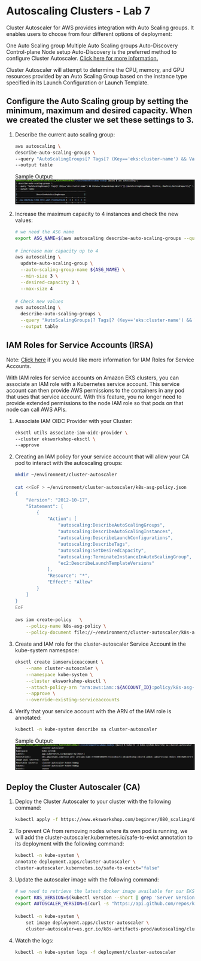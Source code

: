 # Autoscaling Clusters - Lab 7

Cluster Autoscaler for AWS provides integration with Auto Scaling groups. It enables users to choose from four different options of deployment:

One Auto Scaling group
Multiple Auto Scaling groups
Auto-Discovery
Control-plane Node setup
Auto-Discovery is the preferred method to configure Cluster Autoscaler. [Click here for more information.](https://github.com/kubernetes/autoscaler/tree/master/cluster-autoscaler/cloudprovider/aws)

Cluster Autoscaler will attempt to determine the CPU, memory, and GPU resources provided by an Auto Scaling Group based on the instance type specified in its Launch Configuration or Launch Template.

## Configure the Auto Scaling group by setting the minimum, maximum and desired capacity. When we created the cluster we set these settings to 3.

1. Describe the current auto scaling group:

    ```bash
    aws autoscaling \
    describe-auto-scaling-groups \
    --query "AutoScalingGroups[? Tags[? (Key=='eks:cluster-name') && Value=='eksworkshop-eksctl']].[AutoScalingGroupName, MinSize, MaxSize,DesiredCapacity]" \
    --output table
    ```
    Sample Output:
    ![role-1](./images/role-1.png)

2. Increase the maximum capacity to 4 instances and check the new values:
    
    ```bash
    # we need the ASG name
    export ASG_NAME=$(aws autoscaling describe-auto-scaling-groups --query "AutoScalingGroups[? Tags[? (Key=='eks:cluster-name') && Value=='eksworkshop-eksctl']].AutoScalingGroupName" --output text)

    # increase max capacity up to 4
    aws autoscaling \
      update-auto-scaling-group \
      --auto-scaling-group-name ${ASG_NAME} \
      --min-size 3 \
      --desired-capacity 3 \
      --max-size 4

    # Check new values
    aws autoscaling \
      describe-auto-scaling-groups \
      --query "AutoScalingGroups[? Tags[? (Key=='eks:cluster-name') && Value=='eksworkshop-eksctl']].[AutoScalingGroupName, MinSize, MaxSize,DesiredCapacity]" \
      --output table
    ```
## IAM Roles for Service Accounts (IRSA)

Note: [Click here](https://www.eksworkshop.com/beginner/110_irsa/) if you would like more information for IAM Roles for Service Accounts.

With IAM roles for service accounts on Amazon EKS clusters, you can associate an IAM role with a Kubernetes service account. This service account can then provide AWS permissions to the containers in any pod that uses that service account. With this feature, you no longer need to provide extended permissions to the node IAM role so that pods on that node can call AWS APIs.

1. Associate IAM OIDC Provider with your Cluster:

    ```bash
    eksctl utils associate-iam-oidc-provider \
    --cluster eksworkshop-eksctl \
    --approve
    ```
2. Creating an IAM policy for your service account that will allow your CA pod to interact with the autoscaling groups:

    ```bash
    mkdir ~/environment/cluster-autoscaler

    cat <<EoF > ~/environment/cluster-autoscaler/k8s-asg-policy.json
    {
        "Version": "2012-10-17",
        "Statement": [
            {
                "Action": [
                    "autoscaling:DescribeAutoScalingGroups",
                    "autoscaling:DescribeAutoScalingInstances",
                    "autoscaling:DescribeLaunchConfigurations",
                    "autoscaling:DescribeTags",
                    "autoscaling:SetDesiredCapacity",
                    "autoscaling:TerminateInstanceInAutoScalingGroup",
                    "ec2:DescribeLaunchTemplateVersions"
                ],
                "Resource": "*",
                "Effect": "Allow"
            }
        ]
    }
    EoF

    aws iam create-policy   \
        --policy-name k8s-asg-policy \
        --policy-document file://~/environment/cluster-autoscaler/k8s-asg-policy.json
    ```

3. Create and IAM role for the cluster-autoscaler Service Account in the kube-system namespsce:

    ```bash
    eksctl create iamserviceaccount \
        --name cluster-autoscaler \
        --namespace kube-system \
        --cluster eksworkshop-eksctl \
        --attach-policy-arn "arn:aws:iam::${ACCOUNT_ID}:policy/k8s-asg-policy" \
        --approve \
        --override-existing-serviceaccounts
    ```
4. Verify that your service account with the ARN of the IAM role is annotated:

    ```bash
    kubectl -n kube-system describe sa cluster-autoscaler
    ```
    Sample Output:
    ![role-1](./images/role-2.png)

## Deploy the Cluster Autoscaler (CA)

1. Deploy the Cluster Autoscaler to your cluster with the following command:

    ```bash
    kubectl apply -f https://www.eksworkshop.com/beginner/080_scaling/deploy_ca.files/cluster-autoscaler-autodiscover.yaml
    ```
2. To prevent CA from removing nodes where its own pod is running, we will add the cluster-autoscaler.kubernetes.io/safe-to-evict annotation to its deployment with the following command:

    ```bash
    kubectl -n kube-system \
    annotate deployment.apps/cluster-autoscaler \
    cluster-autoscaler.kubernetes.io/safe-to-evict="false"
    ```
3. Update the autoscaler image with the following command:

    ```bash
    # we need to retrieve the latest docker image available for our EKS version
    export K8S_VERSION=$(kubectl version --short | grep 'Server Version:' | sed 's/[^0-9.]*\([0-9.]*\).*/\1/' | cut -d. -f1,2)
    export AUTOSCALER_VERSION=$(curl -s "https://api.github.com/repos/kubernetes/autoscaler/releases" | grep '"tag_name":' | sed -s 's/.*-\([0-9][0-9\.]*\).*/\1/' | grep -m1 ${K8S_VERSION})

    kubectl -n kube-system \
        set image deployment.apps/cluster-autoscaler \
        cluster-autoscaler=us.gcr.io/k8s-artifacts-prod/autoscaling/cluster-autoscaler:v${AUTOSCALER_VERSION}
    ```
4. Watch the logs:

    ```bash
    kubectl -n kube-system logs -f deployment/cluster-autoscaler
    ```